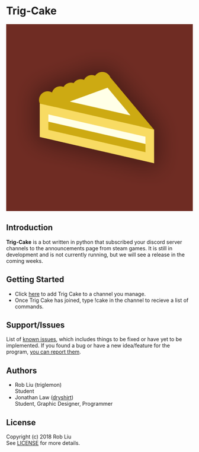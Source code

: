 # Trig-Cake
![Trig-Cake](Logo.png)

## Introduction
**Trig-Cake** is a bot written in python that subscribed your discord server channels to the announcements page from steam games. It is still in development and is not currently running, but we will see a release in the coming weeks.

## Getting Started
* Click [here](https://discordapp.com/oauth2/authorize?client_id=438429063879720960&permissions=84992&scope=bot) to add Trig Cake to a channel you manage.
* Once Trig Cake has joined, type !cake in the channel to recieve a list of commands.

## Support/Issues
List of [known issues](https://github.com/triglemon/Trig-Cake/issues), which includes things to be fixed or have yet to be implemented.
If you found a bug or have a new idea/feature for the program, [you can report them](https://github.com/triglemon/Trig-Cake/issues/new).

## Authors
* Rob Liu (triglemon) <br />
  Student
* Jonathan Law ([dryshirt](https://dryshirt.github.io)) <br />
  Student, Graphic Designer, Programmer

## License
Copyright (c) 2018 Rob Liu <br />
See [LICENSE](LICENSE.txt) for more details.


